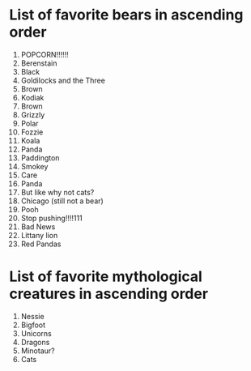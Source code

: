 # List of favorite bears in ascending order

1. POPCORN!!!!!!
1. Berenstain
1. Black
1. Goldilocks and the Three
1. Brown
1. Kodiak
1. Brown
1. Grizzly
1. Polar
1. Fozzie
1. Koala
1. Panda
1. Paddington
1. Smokey
1. Care
1. Panda
1. But like why not cats?
1. Chicago (still not a bear)
1. Pooh
1. Stop pushing!!!!111
1. Bad News
1. Littany lion
1. Red Pandas


# List of favorite mythological creatures in ascending order

1. Nessie
1. Bigfoot
1. Unicorns
1. Dragons
1. Minotaur?
1. Cats